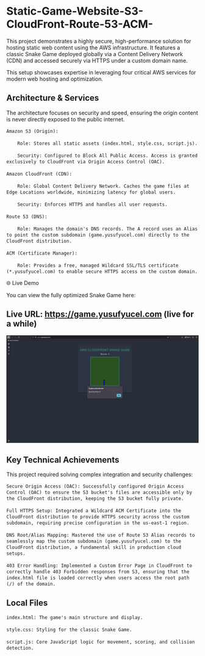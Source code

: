# Static-Game-Website-S3-CloudFront-Route-53-ACM-
This project demonstrates a highly secure, high-performance solution for hosting static web content using the AWS infrastructure. It features a classic Snake Game deployed globally via a Content Delivery Network (CDN) and accessed securely via HTTPS under a custom domain name.

This setup showcases expertise in leveraging four critical AWS services for modern web hosting and optimization.

## Architecture & Services

The architecture focuses on security and speed, ensuring the origin content is never directly exposed to the public internet.

    Amazon S3 (Origin):

        Role: Stores all static assets (index.html, style.css, script.js).

        Security: Configured to Block All Public Access. Access is granted exclusively to CloudFront via Origin Access Control (OAC).

    Amazon CloudFront (CDN):

        Role: Global Content Delivery Network. Caches the game files at Edge Locations worldwide, minimizing latency for global users.

        Security: Enforces HTTPS and handles all user requests.

    Route 53 (DNS):

        Role: Manages the domain's DNS records. The A record uses an Alias to point the custom subdomain (game.yusufyucel.com) directly to the CloudFront distribution.

    ACM (Certificate Manager):

        Role: Provides a free, managed Wildcard SSL/TLS certificate (*.yusufyucel.com) to enable secure HTTPS access on the custom domain.

🌐 Live Demo

You can view the fully optimized Snake Game here:

## Live URL: https://game.yusufyucel.com (live for a while)

![Live Website Screenshot](game-web/game.png)

## Key Technical Achievements

This project required solving complex integration and security challenges:

    Secure Origin Access (OAC): Successfully configured Origin Access Control (OAC) to ensure the S3 bucket's files are accessible only by the CloudFront distribution, keeping the S3 bucket fully private.

    Full HTTPS Setup: Integrated a Wildcard ACM Certificate into the CloudFront distribution to provide HTTPS security across the custom subdomain, requiring precise configuration in the us-east-1 region.

    DNS Root/Alias Mapping: Mastered the use of Route 53 Alias records to seamlessly map the custom subdomain (game.yusufyucel.com) to the CloudFront distribution, a fundamental skill in production cloud setups.

    403 Error Handling: Implemented a Custom Error Page in CloudFront to correctly handle 403 Forbidden responses from S3, ensuring that the index.html file is loaded correctly when users access the root path (/) of the domain.

## Local Files

    index.html: The game's main structure and display.

    style.css: Styling for the classic Snake Game.

    script.js: Core JavaScript logic for movement, scoring, and collision detection.
